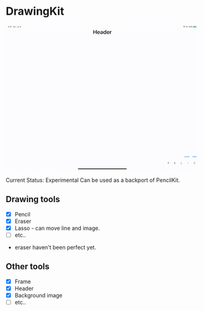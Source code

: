 # DrawingKit

![demo](Resources/demo.gif)

Current Status: Experimental
Can be used as a backport of PencilKit.

## Drawing tools
- [x] Pencil
- [x] Eraser
- [x] Lasso - can move line and image.
- [ ] etc..

* eraser haven't been perfect yet.

## Other tools
- [x] Frame
- [x] Header
- [x] Background image 
- [ ] etc..
